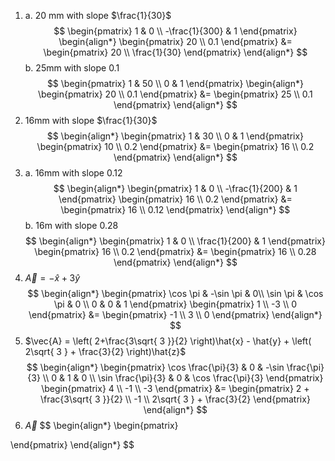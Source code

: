 1. a. 20 mm with slope $\frac{1}{30}$
$$
\begin{pmatrix}
1 & 0 \\
-\frac{1}{300} & 1
\end{pmatrix}
\begin{align*}
\begin{pmatrix}
20 \\
0.1
\end{pmatrix}
&= \begin{pmatrix}
20 \\
\frac{1}{30}
\end{pmatrix}
\end{align*}
$$
	b. 25mm with slope $0.1$
$$
\begin{pmatrix}
1 & 50 \\
0 & 1
\end{pmatrix}
\begin{align*}
\begin{pmatrix}
20 \\
0.1
\end{pmatrix}
&= \begin{pmatrix}
25 \\
0.1
\end{pmatrix}
\end{align*}
$$
2. 16mm with slope $\frac{1}{30}$
$$
\begin{align*}
\begin{pmatrix}
1 & 30 \\
0 & 1
\end{pmatrix}
\begin{pmatrix}
10 \\
0.2
\end{pmatrix}
&= \begin{pmatrix}
16 \\
0.2
\end{pmatrix}
\end{align*}
$$
3. a. 16mm with slope $0.12$
$$
\begin{align*}
\begin{pmatrix}
1 & 0 \\
-\frac{1}{200} & 1
\end{pmatrix}
\begin{pmatrix}
16 \\
0.2
\end{pmatrix}
&= \begin{pmatrix}
16 \\
0.12
\end{pmatrix}
\end{align*}
$$
	b. 16m with slope $0.28$
$$
\begin{align*}
\begin{pmatrix}
1 & 0 \\
\frac{1}{200} & 1
\end{pmatrix}
\begin{pmatrix}
16 \\
0.2
\end{pmatrix}
&= \begin{pmatrix}
16 \\
0.28
\end{pmatrix}
\end{align*}
$$
4. $\vec{A} = -\hat{x} + 3\hat{y}$
$$
\begin{align*}
\begin{pmatrix}
\cos \pi & -\sin \pi & 0\\
\sin \pi & \cos \pi & 0 \\
0 & 0 & 1
\end{pmatrix}
\begin{pmatrix}
1 \\
-3 \\
0
\end{pmatrix}
&= \begin{pmatrix}
-1 \\
3 \\
0
\end{pmatrix}
\end{align*}
$$
5. $\vec{A} = \left( 2+\frac{3\sqrt{ 3 }}{2} \right)\hat{x} - \hat{y} + \left( 2\sqrt{ 3 } + \frac{3}{2} \right)\hat{z}$
$$
\begin{align*}
\begin{pmatrix}
\cos \frac{\pi}{3} & 0 & -\sin \frac{\pi}{3} \\
0 & 1 & 0 \\
\sin \frac{\pi}{3} & 0 & \cos \frac{\pi}{3}
\end{pmatrix}
\begin{pmatrix}
4 \\
-1 \\
-3
\end{pmatrix}
&= \begin{pmatrix}
2 + \frac{3\sqrt{ 3 }}{2} \\
-1 \\
2\sqrt{ 3 } + \frac{3}{2}
\end{pmatrix}
\end{align*}
$$
6. $\vec{A}$
$$
\begin{align*}
\begin{pmatrix}

\end{pmatrix}
\end{align*}
$$